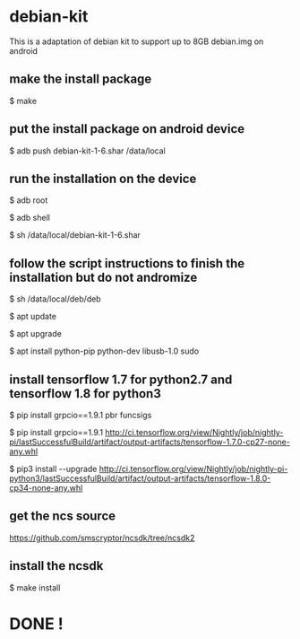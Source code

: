# debian-kit

This is a adaptation of debian kit to support up to 8GB debian.img on android

## make the install package
$ make

## put the install package on android device
$ adb push debian-kit-1-6.shar /data/local

## run the installation on the device
$ adb root

$ adb shell

$ sh /data/local/debian-kit-1-6.shar

## follow the script instructions to finish the installation but do not andromize

$ sh /data/local/deb/deb

$ apt update

$ apt upgrade

$ apt install python-pip python-dev libusb-1.0 sudo

## install tensorflow 1.7 for python2.7 and tensorflow 1.8 for python3

$ pip install grpcio==1.9.1 pbr funcsigs

$ pip install grpcio==1.9.1 http://ci.tensorflow.org/view/Nightly/job/nightly-pi/lastSuccessfulBuild/artifact/output-artifacts/tensorflow-1.7.0-cp27-none-any.whl

$ pip3 install --upgrade http://ci.tensorflow.org/view/Nightly/job/nightly-pi-python3/lastSuccessfulBuild/artifact/output-artifacts/tensorflow-1.8.0-cp34-none-any.whl


## get the ncs source

https://github.com/smscryptor/ncsdk/tree/ncsdk2

## install the ncsdk

$ make install

# DONE !

